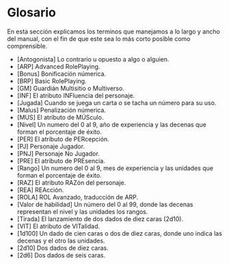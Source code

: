 
Glosario
========

En esta sección explicamos los terminos que manejamos a lo largo y ancho del manual, con el fin de que este sea lo más corto posible como comprensible.

* [Antogonista] Lo contrario u opuesto a algo o alguien.
* [ARP] Advanced RolePlaying.
* [Bonus] Bonificación númerica. 
* [BRP] Basic RolePlaying.
* [GM] Guardián Multisitio o Multiverso.
* [INF] El atributo INFluencia del personaje.
* [Jugada] Cuando se juega un carta o se tacha un número para su uso.
* [Malus] Penalización númerica. 
* [MUS] El atributo de MÚSculo.
* [Nivel] Un numero del 0 al 9, año de experiencia y las decenas que forman el porcentaje de éxito.
* [PER] El atributo de PERcepción.
* [PJ] Personaje Jugador.
* [PNJ] Personaje No Jugador.
* [PRE] El atributo de PREsencia.
* [Rango] Un numero del 0 al 9, mes de experiencia y las unidades que forman el porcentaje de éxito.
* [RAZ] El atributo RAZón del personaje.
* [REA] REAcción.
* [ROLA] ROL Avanzado, traducción de ARP.
* [Valor de habilidad] Un número del 0 al 99, donde las decenas representan el nivel y las unidades los rangos.
* [Tirada] El lanzamiento de dos dados de diez caras (2d10).
* [VIT] El atributo de VITalidad.
* [1d100] Un dado de cien caras o dos de diez caras, donde uno indica las decenas y el otro las unidades. 
* [2d10] Dos dados de diez caras.
* [2d6] Dos dados de seis caras.

